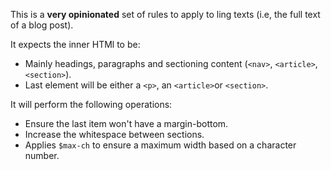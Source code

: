 This is a __very opinionated__ set of rules to apply to ling texts (i.e, the full text of a blog post).

It expects the inner HTMl to be:
- Mainly headings, paragraphs and sectioning content (`<nav>`, `<article>`, `<section>`).
- Last element will be either a `<p>`, an `<article>`or `<section>`.

It will perform the following operations:
- Ensure the last item won't have a margin-bottom.
- Increase the whitespace between sections.
- Applies `$max-ch` to ensure a maximum width based on a character number.
